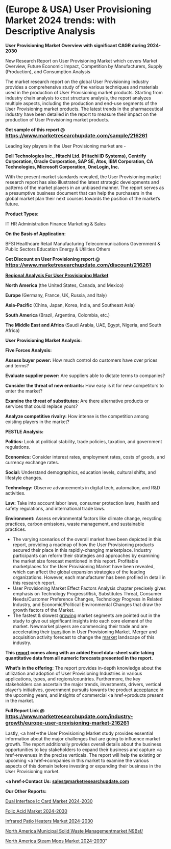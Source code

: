 # (Europe & USA) User Provisioning Market 2024 trends: with Descriptive Analysis

<strong>User Provisioning Market Overview with significant CAGR during 2024-2030</strong>

New Research Report on User Provisioning Market which covers Market Overview, Future Economic Impact, Competition by Manufacturers, Supply (Production), and Consumption Analysis

The market research report on the global User Provisioning industry provides a comprehensive study of the various techniques and materials used in the production of User Provisioning market products. Starting from industry chain analysis to cost structure analysis, the report analyzes multiple aspects, including the production and end-use segments of the User Provisioning market products. The latest trends in the pharmaceutical industry have been detailed in the report to measure their impact on the production of User Provisioning market products.

<strong>Get sample of this report @ <a href=https://www.marketresearchupdate.com/sample/216261><font size=3 color=#0000ff>https://www.marketresearchupdate.com/sample/216261</font></a></strong>

Leading key players in the User Provisioning market are -

<strong>Dell Technologies Inc., Hitachi Ltd. (Hitachi ID Systems), Centrify Corporation, Oracle Corporation, SAP SE, Atos, IBM Corporation, CA Technologies, Microsoft Corporation, OneLogin, Inc.</strong>

With the present market standards revealed, the User Provisioning market research report has also illustrated the latest strategic developments and patterns of the market players in an unbiased manner. The report serves as a presumptive business document that can help the purchasers in the global market plan their next courses towards the position of the market’s future.

<strong>Product Types:</strong>

IT
HR
Administration
Finance
Marketing & Sales

<strong>On the Basis of Application:</strong>

BFSI
Healthcare
Retail
Manufacturing
Telecommunications
Government & Public Sectors
Education
Energy & Utilities
Others

<strong>Get Discount on User Provisioning report @ <a href=https://www.marketresearchupdate.com/discount/216261><font size=3 color=#0000ff>https://www.marketresearchupdate.com/discount/216261</font></a></strong>

<strong><u><b>Regional Analysis For User Provisioning Market</b></u></strong>

<strong><b>North America</b></strong> (the United States, Canada, and Mexico)

<strong><b>Europe </b></strong>(Germany, France, UK, Russia, and Italy)

<strong><b>Asia-Pacific</b></strong> (China, Japan, Korea, India, and Southeast Asia)

<strong><b>South America</b></strong> (Brazil, Argentina, Colombia, etc.)

<strong><b>The Middle East and Africa</b></strong> (Saudi Arabia, UAE, Egypt, Nigeria, and South Africa)

<strong>User Provisioning Market Analysis:</strong>

<strong>Five Forces Analysis:</strong>

<strong>Assess buyer power:</strong> How much control do customers have over prices and terms?

<strong>Evaluate supplier power:</strong> Are suppliers able to dictate terms to companies?

<strong>Consider the threat of new entrants:</strong> How easy is it for new competitors to enter the market?

<strong>Examine the threat of substitutes:</strong> Are there alternative products or services that could replace yours?

<strong>Analyze competitive rivalry:</strong> How intense is the competition among existing players in the market?

<strong>PESTLE Analysis:</strong>

<strong>Politics:</strong> Look at political stability, trade policies, taxation, and government regulations.

<strong>Economics:</strong> Consider interest rates, employment rates, costs of goods, and currency exchange rates.

<strong>Social:</strong> Understand demographics, education levels, cultural shifts, and lifestyle changes.

<strong>Technology:</strong> Observe advancements in digital tech, automation, and R&D activities.

<strong>Law:</strong> Take into account labor laws, consumer protection laws, health and safety regulations, and international trade laws.

<strong>Environment:</strong> Assess environmental factors like climate change, recycling practices, carbon emissions, waste management, and sustainable practices.

<ul>
  <li>The varying scenarios of the overall market have been depicted in this report, providing a roadmap of how the User Provisioning products secured their place in this rapidly-changing marketplace. Industry participants can reform their strategies and approaches by examining the market size forecast mentioned in this report. Profitable marketplaces for the User Provisioning Market have been revealed, which can affect the global expansion strategies of the leading organizations. However, each manufacturer has been profiled in detail in this research report.</li>
  <li>User Provisioning Market Effect Factors Analysis chapter precisely gives emphasis on Technology Progress/Risk, Substitutes Threat, Consumer Needs/Customer Preference Changes, Technology Progress in Related Industry, and Economic/Political Environmental Changes that draw the growth factors of the Market.</li>
  <li>The fastest &amp; slowest <a href=ASDF991299>growing</a> market segments are pointed out in the study to give out significant insights into each core element of the market. Newmarket players are commencing their trade and are accelerating their <a href=>trans</a>ition in User Provisioning Market. Merger and acquisition activity forecast to change the <a href=>market</a> landscape of this industry.</li>
</ul>
<strong>This <a href=>report</a> comes along with an added Excel data-sheet suite taking quantitative data from all numeric forecasts presented in the report.</strong>

<strong>What’s in the offering:</strong> The report provides in-depth knowledge about the utilization and adoption of User Provisioning Industries in various applications, types, and regions/countries. Furthermore, the key stakeholders can ascertain the major trends, investments, drivers, vertical player’s initiatives, government pursuits towards the product <a href=ASDF881288>acceptance</a> in the upcoming years, and insights of commercial <a href=>products</a> present in the market.

<strong>Full Report Link @ <a href=https://www.marketresearchupdate.com/industry-growth/europe-user-provisioning-market-216261><font size=3 color=#0000ff>https://www.marketresearchupdate.com/industry-growth/europe-user-provisioning-market-216261</font></a></strong>

Lastly, <a href=>the</a> User Provisioning Market study provides essential information about the major challenges that are going to influence market growth. The report additionally provides overall details about the business opportunities to key stakeholders to expand their business and capture <a href=>revenues</a> in the precise verticals. The report will help the existing or upcoming <a href=>companies</a> in this market to examine the various aspects of this domain before investing or expanding their business in the User Provisioning market.

<strong><a href=><strong>Contact Us:</strong></a></strong>
<strong>sales@marketresearchupdate.com</strong>

<strong>Our Other Reports:</strong>

<a href=https://www.linkedin.com/pulse/dual-interface-ic-card-market-opportunities-stay>Dual Interface Ic Card Market 2024-2030</a>

<a href=https://www.linkedin.com/pulse/folic-acid-market-size-trends-consumption-future>Folic Acid Market 2024-2030</a>

<a href=https://www.linkedin.com/pulse/infrared-patio-heaters-market-analysis>Infrared Patio Heaters Market 2024-2030</a>

<a href=https://www.linkedin.com/pulse/north-america-municipal-solid-waste-managementmarket-n9bsf/>North America Municipal Solid Waste Managementmarket N9Bsf/</a>

<a href=https://www.linkedin.com/pulse/north-america-steam-mops-market-statistics-2023-n8gtf/>North America Steam Mops Market 2024-2030</a>"

